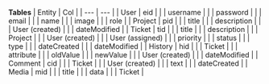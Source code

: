 **Tables**
| Entity | Col |
| --- | --- |
| User | eid |
| | username |
| | password |
| | email |
| | name |
| | image |
| | role |
| Project | pid |
| | title |
| | description |
| | User (created) |
| | dateModified |
| Ticket | tid |
| | title |
| | description |
| | Project |
| | User (created) |
| | User (assigned) |
| | priority |
| | status |
| | type |
| | dateCreated |
| | dateModified |
| History | hid |
| | Ticket |
| | attribute |
| | oldValue |
| | newValue |
| | User (created) |
| | dateModified |
| Comment | cid |
| | Ticket |
| | User (created) |
| | text |
| | dateCreated |
| Media | mid |
| | title |
| | data |
| | Ticket |